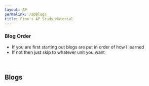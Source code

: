 ```yaml
---
layout: AP
permalink: /apBlogs
title: Finn's AP Study Material
---
```


### Blog Order
- If you are first starting out blogs are put in order of how I learned
- If not then just skip to whatever unit you want

<br>

## Blogs
